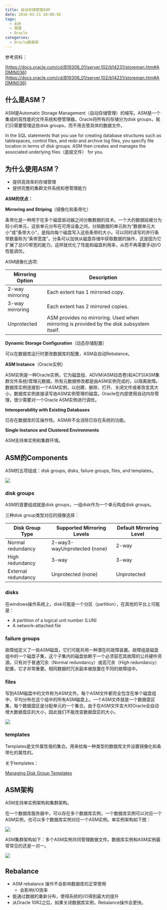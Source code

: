 ```yaml
---
title: 自动存储管理ASM
date: 2016-03-21 10:08:50
tags:
  - ASM
  - 管理
  - Oracle
categories:
  - Oracle数据库
---
```


参考资料：

[https://docs.oracle.com/cd/B19306_01/server.102/b14231/storeman.htm#ADMIN036](https://docs.oracle.com/cd/B19306_01/server.102/b14231/storeman.htm#ADMIN036)

## 什么是ASM？

ASM是Automatic Storage Management（自动存储管理）的缩写。ASM是一个集成的高性能的文件系统和卷管理器。Oracle将所有的存储分为disk groups，我们只需要管理这些disk groups，而不用去管具体的数据文件。

In the SQL statements that you use for creating database structures such as tablespaces, control files, and redo and archive log files, you specify file location in terms of disk groups. ASM then creates and manages the associated underlying files（底层文件） for you.

## 为什么使用ASM？

- 提供高效率的存储管理
- 提供完整的集群文件系统和卷管理能力

**ASM的优点：**

**Mirroring and Striping**（镜像化和条带化）

条带化是一种用于在多个磁盘驱动器之间分散数据的技术。一个大的数据段被分为较小的单元，这些单元分布在可用设备之间。分隔数据的单元称为“数据单元大小”或“条带大小”，是指向每个磁盘写入这些条带的大小。可以同时读写的并行条带数量称为“条带宽度”。分条可以加快从磁盘存储中获取数据的操作，这是因为它扩展了总I/O带宽的能力。这样就优化了性能和磁盘利用率，从而不再需要手动I/O 性能调优。

ASM镜像化选项:

| Mirroring Option | Description                              |
| ---------------- | ---------------------------------------- |
| 2-way mirroring  | Each extent has 1 mirrored copy.         |
| 3-way mirroring  | Each extent has 2 mirrored copies.       |
| Unprotected      | ASM provides no mirroring. Used when mirroring is provided by the disk subsystem itself. |

<!--more-->

**Dynamic Storage Configuration**（动态存储配置）

可以在数据库运行时更改数据库的配置，ASM会自动Rebalance。

**ASM Instance**（Oracle实例）

ASM实例是一种Oracle实例，它为磁盘组、ADVM(ASM动态卷)和ACFS(ASM集群文件系统)管理元数据。所有元数据修改都是由ASM实例完成的，以隔离故障。数据库实例连接到一个ASM实例，以创建、删除、打开、关闭文件或者改变其大小，数据库实例直接读写由ASM实例管理的磁盘。Oracle在内部使用自动内存管理，很少需要对一个Oracle ASM实例进行调优。

**Interoperability with Existing Databases**

已存在数据库的互操作性。ASM并不会消除已存在系统的功能。

**Single Instance and Clustered Environments**

ASM支持单实例和集群环境。

## ASM的Components 

ASM的五项组成：disk groups, disks, failure groups, files, and templates。

![](https://flowsnow.oss-cn-shanghai.aliyuncs.com/history/Oracle-ASM%E7%BB%84%E4%BB%B6%E7%9A%84%E5%85%B3%E7%B3%BB.png)

### disk groups

ASM的首要组成就是disk groups，一组disk作为一个单元构成disk groups。

三种disk group类型对应的镜像选择：

| Disk Group Type     | Supported Mirroring Levels   | Default Mirroring Level |
| ------------------- | ---------------------------- | ----------------------- |
| Normal redundancy   | 2-way3-wayUnprotected (none) | 2-way                   |
| High redundancy     | 3-way                        | 3-way                   |
| External redundancy | Unprotected (none)           | Unprotected             |

### disks

在windows操作系统上，disk可能是一个分区（partition），在其他的平台上可能是：

- A partition of a logical unit number (LUN)
- A network-attached file

### failure groups

故障组定义了一些ASM磁盘，它们可能共用一种潜在的故障装置。故障组是磁盘组中的一个磁盘子集，这个子集内的磁盘依赖于一个必须容忍其故障的公共硬件资源。只有对于普通冗余（Normal redundancy）或高冗余（High redundancy）配置，它才非常重要。相同数据的冗余副本被放置在不同的故障组中。

### files

写到ASM磁盘中的文件称为ASM文件。每个ASM文件都完全包含在单个磁盘组中，平均分布在这个组中的所有ASM磁盘上。一个ASM文件就是一个数据盘区集，每个数据盘区是分配单元的一个集合。由于在ASM文件变大时Oracle会自动增大数据盘区的大小，因此我们不能改变数据盘区的大小。

![](https://flowsnow.oss-cn-shanghai.aliyuncs.com/history/Oracle-%E6%95%B0%E6%8D%AE%E5%9C%A8%E7%A3%81%E7%9B%98%E4%B8%AD%E7%9A%84%E5%88%86%E5%B8%83%E7%AE%A1%E7%90%86.png)

### templates

Templates是文件属性值的集合。用来给每一种类型的数据库文件设置镜像化和条带化的属性的。

关于templates：

[Managing Disk Group Templates](https://docs.oracle.com/cd/B19306_01/server.102/b14231/storeman.htm#i1019485)

## ASM架构

ASM支持单实例架构和集群架构。

在一个数据库服务器中，可以存在多个数据库实例，一个数据库实例可以对应一个ASM实例，也可以多个数据库实例对应一个ASM实例。单实例架构如下图：

![](https://flowsnow.oss-cn-shanghai.aliyuncs.com/history/Oracle-ASM%E5%8D%95%E5%AE%9E%E4%BE%8B%E6%9E%B6%E6%9E%84.png)

ASM集群架构如下：多个ASM实例共同管理数据文件。数据库实例和ASM实例最常常见的还是一对一。

![](https://flowsnow.oss-cn-shanghai.aliyuncs.com/history/Oracle-ASM%E7%9A%84RAC%E6%9E%B6%E6%9E%84.png)



## Rebalance

- ASM rebalance 操作不会影响数据库的正常使用
  - 会影响I/O效率
- 能通过数据的重新分布，使得系统的I/O得到最大的提升
- 从Oracle 10R2之后，如果关闭数据库实例，Rebalance操作会更快。